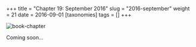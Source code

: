 +++
title = "Chapter 19: September 2016"
slug = "2016-september"
weight = 21
date = 2016-09-01
[taxonomies]
tags = []
+++

![book-chapter](/images/book/oeur/19.jpg)

Coming soon...